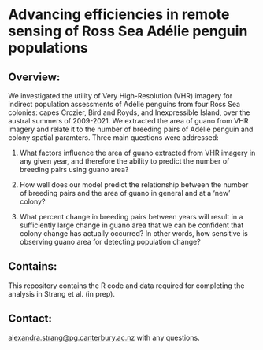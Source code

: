 # Advancing efficiencies in remote sensing of Ross Sea Adélie penguin populations


## Overview:
We investigated the utility of Very High-Resolution (VHR) imagery for indirect population assessments of Adélie penguins from four Ross Sea colonies: capes Crozier, Bird and Royds, and Inexpressible Island, over the austral summers of 2009-2021. We extracted the area of guano from VHR imagery and relate it to the number of breeding pairs of Adélie penguin and colony spatial paramters. 
 Three main questions were addressed: 

  1) What factors influence the area of guano extracted from VHR imagery in any given year, and therefore the ability to predict the number of breeding pairs using       guano area?

  2) How well does our model predict the relationship between the number of breeding pairs and the area of guano in general and at a ‘new’ colony?

  3) What percent change in breeding pairs between years will result in a sufficiently large change in guano area that we can be confident that colony change has        actually occurred? In other words, how sensitive is observing guano area for detecting population change?

## Contains:
This repository contains the R code and data required for completing the analysis in Strang et al. (in prep). 

## Contact:
alexandra.strang@pg.canterbury.ac.nz with any questions.
